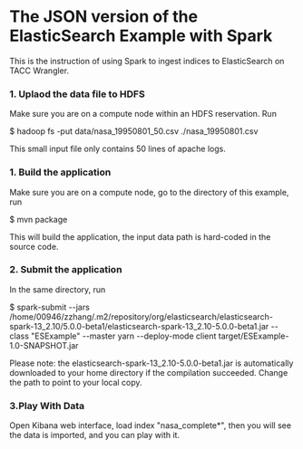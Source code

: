 The JSON version of the ElasticSearch Example with Spark
=====
This is the instruction of using Spark to ingest indices to ElasticSearch on TACC Wrangler.

### 1. Uplaod the data file to HDFS

Make sure you are on a compute node within an HDFS reservation. Run

   $ hadoop fs -put data/nasa_19950801_50.csv ./nasa_19950801.csv

This small input file only contains 50 lines of apache logs.

### 1. Build the application
Make sure you are on a compute node, go to the directory of this example, run

   $ mvn package

This will build the application, the input data path is hard-coded in the source code.

### 2. Submit the application

In the same directory, run

   $ spark-submit --jars /home/00946/zzhang/.m2/repository/org/elasticsearch/elasticsearch-spark-13_2.10/5.0.0-beta1/elasticsearch-spark-13_2.10-5.0.0-beta1.jar --class "ESExample" --master yarn --deploy-mode client target/ESExample-1.0-SNAPSHOT.jar

Please note: the elasticsearch-spark-13_2.10-5.0.0-beta1.jar is automatically downloaded to your home directory if the compilation succeeded. Change the path to point to your local copy.

### 3.Play With Data

Open Kibana web interface, load index "nasa_complete*", then you will see the data is imported, and you can play with it.
